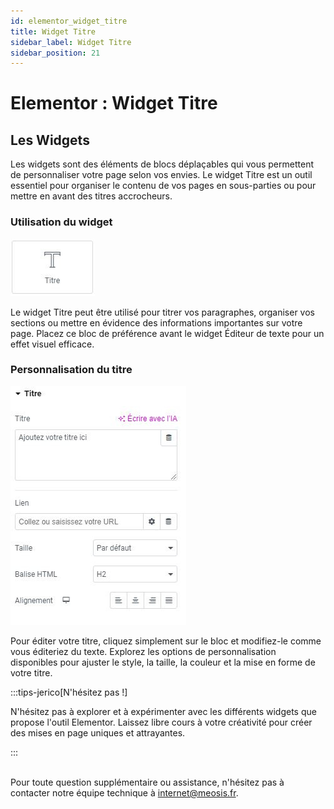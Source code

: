 ```yaml
---
id: elementor_widget_titre
title: Widget Titre
sidebar_label: Widget Titre
sidebar_position: 21
---
```


# Elementor : Widget Titre

## Les Widgets

Les widgets sont des éléments de blocs déplaçables qui vous permettent de personnaliser votre page selon vos envies. Le widget Titre est un outil essentiel pour organiser le contenu de vos pages en sous-parties ou pour mettre en avant des titres accrocheurs.

### Utilisation du widget

![Titre](./img/40.jpg)

Le widget Titre peut être utilisé pour titrer vos paragraphes, organiser vos sections ou mettre en évidence des informations importantes sur votre page. Placez ce bloc de préférence avant le widget Éditeur de texte pour un effet visuel efficace.

### Personnalisation du titre

![Titre](./img/39.jpg)

Pour éditer votre titre, cliquez simplement sur le bloc et modifiez-le comme vous éditeriez du texte. Explorez les options de personnalisation disponibles pour ajuster le style, la taille, la couleur et la mise en forme de votre titre.

:::tips-jerico[N'hésitez pas !]

N'hésitez pas à explorer et à expérimenter avec les différents widgets que propose l'outil Elementor. Laissez libre cours à votre créativité pour créer des mises en page uniques et attrayantes. 

:::

\
Pour toute question supplémentaire ou assistance, n'hésitez pas à contacter notre équipe technique à internet@meosis.fr.
